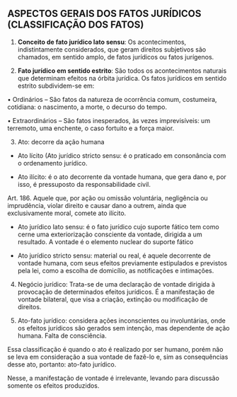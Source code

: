 ## ASPECTOS GERAIS DOS FATOS JURÍDICOS (CLASSIFICAÇÃO DOS FATOS)

1.  **Conceito de fato jurídico lato sensu**: Os acontecimentos, indistintamente considerados, que geram direitos subjetivos são chamados, em sentido amplo, de fatos jurídicos ou fatos jurígenos.

2.  **Fato jurídico em sentido estrito**: São todos os acontecimentos naturais que determinam efeitos na órbita jurídica. Os fatos jurídicos em sentido estrito subdividem-se em:

• Ordinários – São fatos da natureza de ocorrência comum, costumeira, cotidiana: o nascimento, a morte, o decurso do tempo.

• Extraordinários – São fatos inesperados, às vezes imprevisíveis: um terremoto, uma enchente, o caso fortuito e a força maior.

3. Ato: decorre da ação humana

- Ato lícito (Ato jurídico stricto sensu: é o praticado em consonância com o ordenamento jurídico.

- Ato ilícito: é o ato decorrente da vontade humana, que gera dano e, por isso, é pressuposto da responsabilidade civil.

Art. 186. Aquele que, por ação ou omissão voluntária, negligência ou imprudência, violar direito e causar dano a outrem, ainda que exclusivamente moral, comete ato ilícito.

- Ato jurídico lato sensu: é o fato jurídico cujo suporte fático tem como cerne uma exteriorização consciente da vontade, dirigida a um resultado. A vontade é o elemento nuclear do suporte fático

- Ato jurídico stricto sensu: material ou real, é aquele decorrente de vontade humana, com seus efeitos previamente estipulados e previstos pela lei, como a escolha de domicílio, as notificações e intimações.

4. Negócio jurídico: Trata-se de uma declaração de vontade dirigida à provocação de determinados efeitos jurídicos. É a manifestação de vontade bilateral, que visa a criação, extinção ou modificação de direitos.

5. Ato-fato jurídico: considera ações inconscientes ou involuntárias, onde os efeitos jurídicos são gerados sem intenção, mas dependente de ação humana. Falta de consciência.

Essa classificação é quando o ato é realizado por ser humano, porém não se leva em consideração a sua vontade de fazê-lo e, sim as consequências desse ato, portanto: ato-fato jurídico.

Nesse, a manifestação de vontade é irrelevante, levando para discussão somente os efeitos produzidos.
